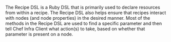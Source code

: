 The Recipe DSL is a Ruby DSL that is primarily used to declare resources
from within a recipe. The Recipe DSL also helps ensure that recipes
interact with nodes (and node properties) in the desired manner. Most of
the methods in the Recipe DSL are used to find a specific parameter and
then tell Chef Infra Client what action(s) to take, based on whether
that parameter is present on a node.